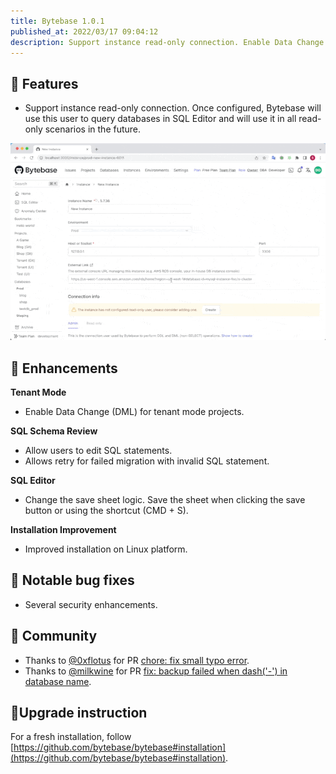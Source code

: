 ```yaml
---
title: Bytebase 1.0.1
published_at: 2022/03/17 09:04:12
description: Support instance read-only connection. Enable Data Change (DML) for tenant mode projects. Allow users to edit SQL statements. Allows retry for failed migration with invalid SQL statement.
---
```


## 🚀 Features

- Support instance read-only connection. Once configured, Bytebase will use this user to query databases in SQL Editor and will use it in all read-only scenarios in the future.

![_](/static/blog-changelog-assets/2022/03/e8f117ca-2deb-47a7-83fe-639b63f5e0de.gif)

## 🎄 Enhancements

**Tenant Mode**

- Enable Data Change (DML) for tenant mode projects.

**SQL Schema Review**

- Allow users to edit SQL statements.
- Allows retry for failed migration with invalid SQL statement.

**SQL Editor**

- Change the save sheet logic. Save the sheet when clicking the save button or using the shortcut (CMD + S).

**Installation Improvement**

- Improved installation on Linux platform.

## 🐞 Notable bug fixes

- Several security enhancements.

## 🎠 Community

- Thanks to [@0xflotus](https://github.com/0xflotus) for PR [chore: fix small typo error](https://github.com/bytebase/bytebase/pull/805).
- Thanks to [@milkwine](https://github.com/milkwine) for PR [fix: backup failed when dash('-') in database name](https://github.com/bytebase/bytebase/pull/874).

## 📕Upgrade instruction

For a fresh installation, follow [https://github.com/bytebase/bytebase#installation](https://github.com/bytebase/bytebase#installation).
